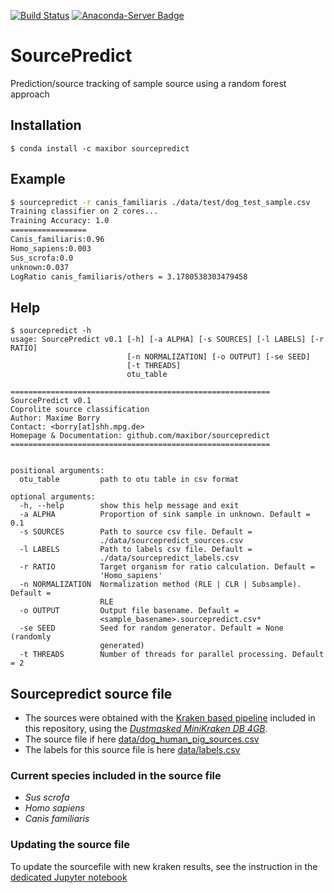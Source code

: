 [![Build Status](https://travis-ci.com/maxibor/sourcepredict.svg?token=pwT9AgYi4qJY4LTp9WUy&branch=master)](https://travis-ci.com/maxibor/sourcepredict) [![Anaconda-Server Badge](https://anaconda.org/maxibor/sourcepredict/badges/installer/conda.svg)](https://conda.anaconda.org/maxibor)

# SourcePredict

Prediction/source tracking of sample source using a random forest approach

## Installation

```
$ conda install -c maxibor sourcepredict
```

## Example

```bash
$ sourcepredict -r canis_familiaris ./data/test/dog_test_sample.csv
Training classifier on 2 cores...
Training Accuracy: 1.0
=================
Canis_familiaris:0.96
Homo_sapiens:0.003
Sus_scrofa:0.0
unknown:0.037
LogRatio canis_familiaris/others = 3.1780538303479458
```

## Help

```
$ sourcepredict -h
usage: SourcePredict v0.1 [-h] [-a ALPHA] [-s SOURCES] [-l LABELS] [-r RATIO]
                          [-n NORMALIZATION] [-o OUTPUT] [-se SEED]
                          [-t THREADS]
                          otu_table

==========================================================
SourcePredict v0.1
Coprolite source classification
Author: Maxime Borry
Contact: <borry[at]shh.mpg.de>
Homepage & Documentation: github.com/maxibor/sourcepredict
==========================================================


positional arguments:
  otu_table         path to otu table in csv format

optional arguments:
  -h, --help        show this help message and exit
  -a ALPHA          Proportion of sink sample in unknown. Default = 0.1
  -s SOURCES        Path to source csv file. Default =
                    ./data/sourcepredict_sources.csv
  -l LABELS         Path to labels csv file. Default =
                    ./data/sourcepredict_labels.csv
  -r RATIO          Target organism for ratio calculation. Default =
                    'Homo_sapiens'
  -n NORMALIZATION  Normalization method (RLE | CLR | Subsample). Default =
                    RLE
  -o OUTPUT         Output file basename. Default =
                    <sample_basename>.sourcepredict.csv*
  -se SEED          Seed for random generator. Default = None (randomly
                    generated)
  -t THREADS        Number of threads for parallel processing. Default = 2
```

## Sourcepredict source file

- The sources were obtained with the [Kraken based pipeline](utils/kraken_pipeline/kraken_pipe.nf) included in this repository, using the [*Dustmasked MiniKraken DB 4GB*](https://ccb.jhu.edu/software/kraken/dl/minikraken_20171101_4GB_dustmasked.tgz).  
- The source file if here [data/dog_human_pig_sources.csv](data/dog_human_pig_sources.csv)
- The labels for this source file is here [data/labels.csv](data/labels.csv)


### Current species included in the source file

- *Sus scrofa*
- *Homo sapiens*
- *Canis familiaris*

### Updating the source file 

To update the sourcefile with new kraken results, see the instruction in the [dedicated Jupyter notebook](notebooks/merge_new_data.ipynb) 
